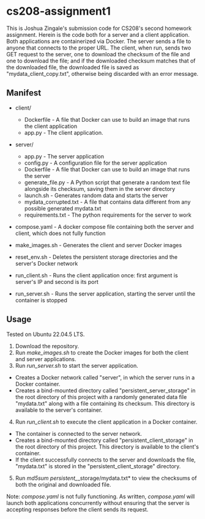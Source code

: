 # cs208-assignment1

This is Joshua Zingale's submission code for CS208's second homework assignment. Herein is the code both for a server and a client application. Both applications are containerized via Docker. The server sends a file to anyone that connects to the proper URL. The client, when run, sends two GET request to the server, one to download the checksum of the file and one to download the file; and if the downloaded checksum matches that of the downloaded file, the downloaded file is saved as "mydata_client_copy.txt", otherwise being discarded with an error message.

## Manifest

- client/
  - Dockerfile - A file that Docker can use to build an image that runs the client application
  - app.py - The client application.

- server/
  - app.py - The server application
  - config.py - A configuration file for the server application
  - Dockerfile - A file that Docker can use to build an image that runs the server
  - generate_file.py - A Python script that generate a random text file alongside its checksum, saving them in the server directory
  - launch.sh - Generates random data and starts the server 
  - mydata_corrupted.txt - A file that contains data different from any possible generated mydata.txt
  - requirements.txt - The python requirements for the server to work

- compose.yaml - A docker compose file containing both the server and client, which does not fully function
- make_images.sh - Generates the client and server Docker images
- reset_env.sh - Deletes the persistent storage directories and the server's Docker network
- run_client.sh - Runs the client application once: first argument is server's IP and second is its port
- run_server.sh - Runs the server application, starting the server until the container is stopped


## Usage

Tested on Ubuntu 22.04.5 LTS.

1. Download the repository.
2. Run *make_images.sh* to create the Docker images for both the client and server applications.
3. Run *run_server.sh* to start the server application.
  - Creates a Docker network called "server", in which the server runs in a Docker container.
  - Creates a bind-mounted directory called "persistent_server_storage" in the root directory of this project with a randomly generated data file "mydata.txt" along with a file containing its checksum. This directory is available to the server's container.
4. Run *run_client.sh* to execute the client application in a Docker container.
  - The container is connected to the server network.
  - Creates a bind-mounted directory called "persistent_client_storage" in the root directory of this project. This directory is available to the client's container.
  - If the client successfully connects to the server and downloads the file, "mydata.txt" is stored in the "persistent_client_storage" directory.
5. Run *md5sum persistent_*_storage/mydata.txt* to view the checksums of both the original and downloaded file.


Note: *compose.yaml* is not fully functioning. As written, *compose.yaml* will launch both applications concurrently without ensuring that the server is accepting responses before the client sends its request.